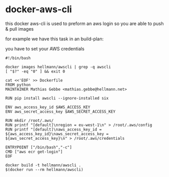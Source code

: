 # docker-aws-cli

this docker aws-cli is used to preform an aws login so you are able to push & pull images

for example we have this task in an build-plan:

you have to set your AWS credentials

```
#!/bin/bash

docker images hellmann/awscli | grep -q awscli
[ "$?" -eq "0" ] && exit 0

cat <<'EOF' >> Dockerfile
FROM python
MAINTAINER Mathias Gebbe <mathias.gebbe@hellmann.net>

RUN pip install awscli --ignore-installed six

ENV aws_access_key_id $AWS_ACCESS_KEY
ENV aws_secret_access_key $AWS_SECRET_ACCESS_KEY 

RUN mkdir /root/.aws/
RUN printf "[default]\nregion = eu-west-1\n" > /root/.aws/config
RUN printf "[default]\naws_access_key_id = ${aws_access_key_id}\naws_secret_access_key = ${aws_secret_access_key}\n" > /root/.aws/credentials

ENTRYPOINT ["/bin/bash","-c"]
CMD ["aws ecr get-login"]
EOF

docker build -t hellmann/awscli .
$(docker run --rm hellmann/awscli)
```
